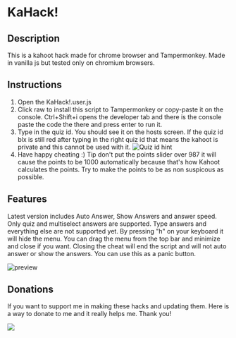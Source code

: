 # KaHack!

## Description
This is a kahoot hack made for chrome browser and Tampermonkey. Made in vanilla js but tested only on chromium browsers.

## Instructions
 1. Open the KaHack!.user.js
 2. Click raw to install this script to Tampermonkey or copy-paste it on the console. Ctrl+Shift+i opens the developer tab and there is the console paste the code the there and press enter to run it.
 3. Type in the quiz id. You should see it on the hosts screen. If the quiz id blx is still red after typing in the right quiz id that means the kahoot is private and this cannot be used with it.
![Quiz id hint](https://raw.githubusercontent.com/jokeri2222/Kahoot-Hack/master/quiz-id-hint.png)
 4. Have happy cheating :) Tip don't put the points slider over 987 it will cause the points to be 1000 automatically because that's how Kahoot calculates the points. Try to make the points to be as non suspicous as possible.

## Features
Latest version includes Auto Answer, Show Answers and answer speed. Only quiz and multiselect answers are supported. Type answers and everything else are not supported yet. By pressing "h" on your keyboard it will hide the menu. You can drag the menu from the top bar and minimize and close if you want. Closing the cheat will end the script and will not auto answer or show the answers. You can use this as a panic button.

![preview](https://raw.githubusercontent.com/jokeri2222/Kahoot-Hack/master/preview.png)

## Donations
If you want to support me in making these hacks and updating them. Here is a way to donate to me and it really helps me. Thank you!

[![](https://raw.githubusercontent.com/jokeri2222/Kahoot-Hack/master/paypal-donate-button.png)]([https://www.paypal.com/donate/?hosted_button_id=GCSTRCWKJ6RTS](https://www.paypal.com/donate/?hosted_button_id=GCSTRCWKJ6RTS)https://www.paypal.com/donate/?hosted_button_id=GCSTRCWKJ6RTS)
